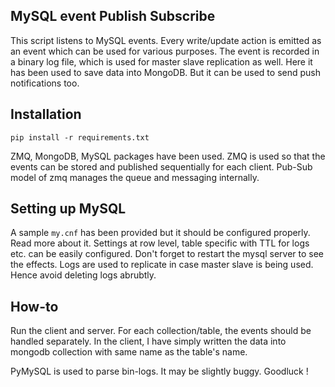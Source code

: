## MySQL event Publish Subscribe
This script listens to MySQL events. Every write/update action is emitted as an event which can be used for various purposes. The event is recorded in a binary log file, which is used for master slave replication as well. Here it has been used to save data into MongoDB. But it can be used to send push notifications too.

## Installation
`pip install -r requirements.txt`

ZMQ, MongoDB, MySQL packages have been used. ZMQ is used so that the events can be stored and published sequentially for each client. Pub-Sub model of zmq manages the queue and messaging internally.

## Setting up MySQL
A sample `my.cnf` has been provided but it should be configured properly. Read more about it. Settings at row level, table specific with TTL for logs etc. can be easily configured. Don't forget to restart the mysql server to see the effects. Logs are used to replicate in case master slave is being used. Hence avoid deleting logs abrubtly.

## How-to
Run the client and server. For each collection/table, the events should be handled separately. In the client, I have simply written the data into mongodb collection with same name as the table's name.

PyMySQL is used to parse bin-logs. It may be slightly buggy. Goodluck !
